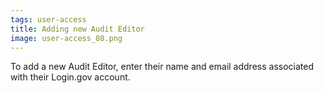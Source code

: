 ```yaml
---
tags: user-access
title: Adding new Audit Editor
image: user-access_08.png
---
```


To add a new Audit Editor, enter their name and email address associated with their Login.gov account.
